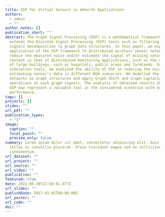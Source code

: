 ```yaml
---
title: GSP for Virtual Sensors in eHealth Applications
authors:
  - admin
  - ""
author_notes: []
publication_short: ""
abstract: The Graph Signal Processing (GSP) is a mathematical framework that
  extends the Discrete Signal Processing (DSP) tools such as filtering and
  signals decomposition to graph data structures. In this paper, we explore the
  application of the GSP framework to distributed wireless sensor networks to
  reduce the measured noise and/or estimate the signal of missing sensors. The
  context is that of distributed monitoring applications, such as the monitoring
  of large buildings, such as hospitals, public areas and farmlands. Using
  simulation tools, we analysed the ability of GSP in reducing the noise and in
  estimating sensor's data in different WSN scenarios. We modelled the sensor
  networks as Graph structures and apply Graph Shift and Graph Laplacian
  operations on such graph signals. The analysis of obtained results shows that
  GSP may represent a valuable tool in the considered scenarios with outstanding
  performance.
tags: []
projects: []
slides: ""
url_pdf: ""
publication_types:
  - "1"
image:
  caption: ""
  focal_point: ""
  preview_only: false
summary: Lorem ipsum dolor sit amet, consectetur adipiscing elit. Duis posuere
  tellus ac convallis placerat. Proin tincidunt magna sed ex sollicitudin
  condimentum.
url_dataset: ""
url_project: ""
url_source: ""
url_video: ""
publication: ""
featured: true
date: 2022-05-28T21:58:01.877Z
url_slides: ""
publishDate: 2017-01-01T00:00:00Z
url_poster: ""
url_code: ""
doi: ""
---
```



